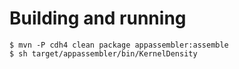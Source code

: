 # Building and running

    $ mvn -P cdh4 clean package appassembler:assemble
    $ sh target/appassembler/bin/KernelDensity

